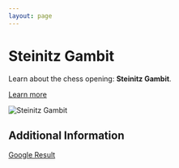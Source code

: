 ```yaml
---
layout: page
---
```

# Steinitz Gambit

Learn about the chess opening: **Steinitz Gambit**.

[Learn more](https://www.thechesswebsite.com/steinitz-gambit/)

![Steinitz Gambit](https://www.thechesswebsite.com/wp-content/uploads/2013/04/steinitz-gambit-featured1.jpg)

## Additional Information

[Google Result](https://www.chess.com/openings/Italian-Game-Knight-Attack-Ponziani-Steinitz-Gambit)
